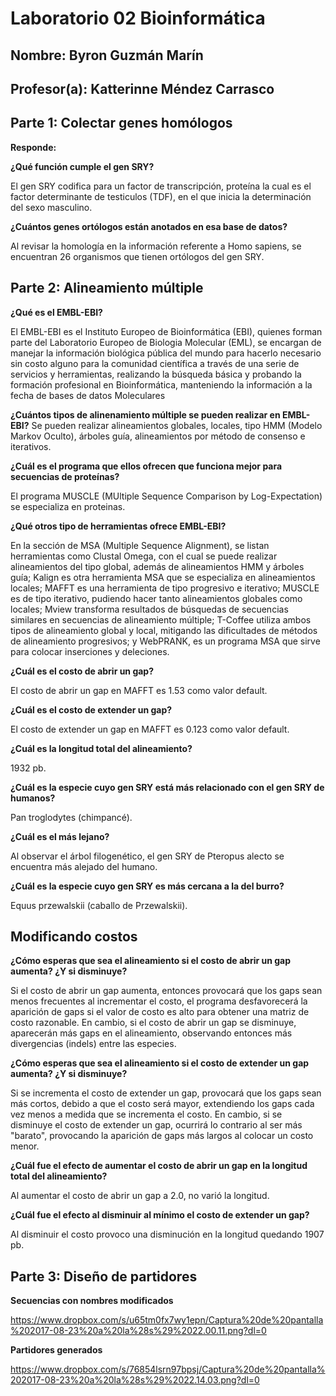 # Laboratorio 02 Bioinformática

## Nombre: Byron Guzmán Marín

## Profesor(a): Katterinne Méndez Carrasco

## Parte 1: Colectar genes homólogos

__Responde:__

__¿Qué función cumple el gen SRY?__

El gen SRY codifica para un factor  de transcripción, proteína la cual es el factor determinante de testiculos (TDF), en el que inicia la determinación del sexo masculino.

__¿Cuántos genes ortólogos están anotados en esa base de datos?__

Al revisar la homología en la información referente a Homo sapiens, se encuentran 26 organismos que tienen ortólogos del gen SRY.

## Parte 2: Alineamiento múltiple

__¿Qué es el EMBL-EBI?__

El EMBL-EBI es el Instituto Europeo de Bioinformática (EBI), quienes forman parte del Laboratorio Europeo de Biologia Molecular (EML), se encargan de manejar la información  biológica pública del mundo para hacerlo necesario sin costo alguno para la comunidad científica a través de una serie de servicios y herramientas, realizando la búsqueda básica y probando la formación profesional en Bioinformática, manteniendo la información a la fecha de bases de datos Moleculares

__¿Cuántos  tipos de alinenamiento múltiple se pueden realizar en EMBL-EBI?__
Se pueden realizar alineamientos globales, locales, tipo HMM (Modelo Markov Oculto), árboles guía, alineamientos por método de consenso e iterativos.

__¿Cuál es el programa que ellos ofrecen que funciona mejor para secuencias de proteínas?__

El programa MUSCLE (MUltiple Sequence Comparison by Log-Expectation) se especializa en proteinas.

__¿Qué otros tipo de herramientas ofrece EMBL-EBI?__

En la sección de MSA (Multiple Sequence Alignment), se listan herramientas como Clustal Omega, con el cual se puede realizar alineamientos del tipo global, además de alineamientos HMM y árboles guía; Kalign es otra herramienta MSA que se especializa en alineamientos locales; MAFFT es una herramienta de tipo progresivo e iterativo; MUSCLE es de tipo iterativo, pudiendo hacer tanto alineamientos globales como locales; Mview transforma resultados de búsquedas de secuencias similares en secuencias de alineamiento múltiple; T-Coffee utiliza ambos tipos de alineamiento global y local, mitigando las dificultades de métodos de alineamiento progresivos; y WebPRANK, es un programa MSA que sirve para colocar inserciones y deleciones.

__¿Cuál es el costo de abrir un gap?__

El costo de abrir un gap en MAFFT es 1.53 como valor default.

__¿Cuál es el costo de extender un gap?__

El costo de extender un gap en MAFFT es 0.123 como valor default.


__¿Cuál es la longitud total del alineamiento?__

1932 pb.

__¿Cuál es la especie cuyo gen SRY está más relacionado con el gen SRY de humanos?__

Pan troglodytes (chimpancé).

__¿Cuál es el más lejano?__

Al observar el árbol filogenético, el gen SRY de Pteropus alecto se encuentra más alejado del humano.

__¿Cuál es la especie cuyo gen SRY es más cercana a la del burro?__

Equus przewalskii (caballo de Przewalskii).

## Modificando costos

__¿Cómo esperas que sea el alineamiento si el costo de abrir un gap aumenta? ¿Y si disminuye?__

Si el costo de abrir un gap aumenta, entonces provocará que los gaps sean menos frecuentes al incrementar el costo, el programa desfavorecerá la aparición de gaps si el valor de costo es alto para obtener una matriz de costo razonable. En cambio, si el costo de abrir un gap se disminuye, aparecerán más gaps en el alineamiento, observando entonces más divergencias (indels) entre las especies.

__¿Cómo esperas que sea el alineamiento si el costo de extender un gap aumenta? ¿Y si disminuye?__

Si se incrementa el costo de extender un gap, provocará que los gaps sean más cortos, debido a que el costo será mayor, extendiendo los gaps cada vez menos a medida que se incrementa el costo. En cambio, si se disminuye el costo de extender un gap, ocurrirá lo contrario al ser más "barato", provocando la aparición de gaps más largos al colocar un costo menor.

__¿Cuál fue el efecto de aumentar el costo de abrir un gap en la longitud total del alineamiento?__
 
 Al aumentar el costo de abrir un gap a 2.0, no varió la longitud.

__¿Cuál fue el efecto al disminuir al mínimo el costo de extender un gap?__

Al disminuir el costo provoco una disminución en la longitud quedando 1907 pb.

## Parte 3: Diseño de partidores

__Secuencias con nombres modificados__

https://www.dropbox.com/s/u65tm0fx7wy1epn/Captura%20de%20pantalla%202017-08-23%20a%20la%28s%29%2022.00.11.png?dl=0

__Partidores generados__

https://www.dropbox.com/s/76854lsrn97bpsj/Captura%20de%20pantalla%202017-08-23%20a%20la%28s%29%2022.14.03.png?dl=0



